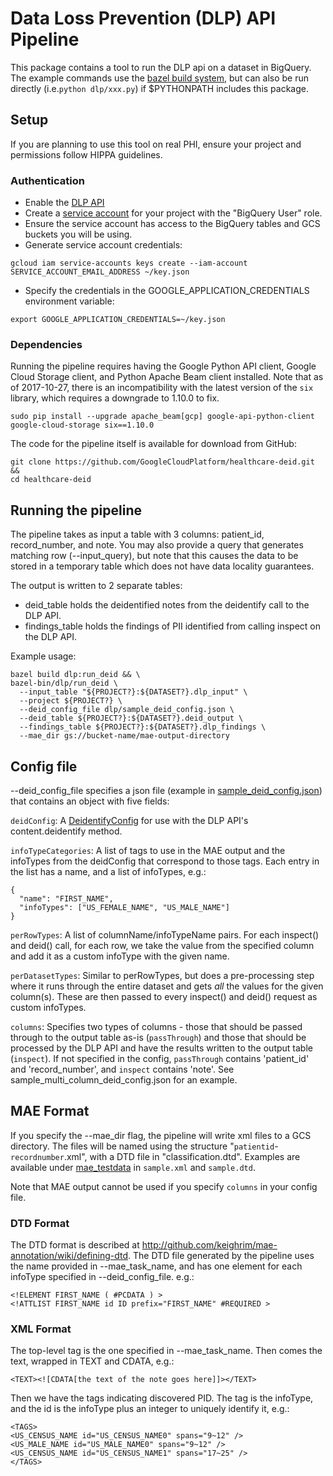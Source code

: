# Data Loss Prevention (DLP) API Pipeline

This package contains a tool to run the DLP api on a dataset in BigQuery. The
example commands use the [bazel build
system](http://bazel.build/versions/master/docs/install.html), but can also be
run directly (i.e.`python dlp/xxx.py`) if $PYTHONPATH includes this
package.

## Setup

If you are planning to use this tool on real PHI, ensure your project and
permissions follow HIPPA guidelines.

### Authentication

* Enable the [DLP API](https://console.cloud.google.com/apis/api/dlp.googleapis.com/overview)
* Create a [service account](https://cloud.google.com/storage/docs/authentication#service_accounts)
  for your project with the "BigQuery User" role.
* Ensure the service account has access to the BigQuery tables and GCS buckets
  you will be using.
* Generate service account credentials:

```shell
gcloud iam service-accounts keys create --iam-account SERVICE_ACCOUNT_EMAIL_ADDRESS ~/key.json
```

* Specify the credentials in the GOOGLE_APPLICATION_CREDENTIALS environment
  variable:

```shell
export GOOGLE_APPLICATION_CREDENTIALS=~/key.json
```

### Dependencies

Running the pipeline requires having the Google Python API client, Google Cloud
Storage client, and Python Apache Beam client installed. Note that as of
2017-10-27, there is an incompatibility with the latest version of the
`six` library, which requires a downgrade to 1.10.0 to fix.

```shell
sudo pip install --upgrade apache_beam[gcp] google-api-python-client google-cloud-storage six==1.10.0
```


The code for the pipeline itself is available for download from GitHub:

```shell
git clone https://github.com/GoogleCloudPlatform/healthcare-deid.git &&
cd healthcare-deid
```

## Running the pipeline

The pipeline takes as input a table with 3 columns: patient_id, record_number,
and note. You may also provide a query that generates matching row
(--input_query), but note that this causes the data to be stored in a temporary
table which does not have data locality guarantees.

The output is written to 2 separate tables:

* deid_table holds the deidentified notes from the deidentify call to the DLP
  API.
* findings_table holds the findings of PII identified from calling inspect on
  the DLP API.

Example usage:

```shell
bazel build dlp:run_deid && \
bazel-bin/dlp/run_deid \
  --input_table "${PROJECT?}:${DATASET?}.dlp_input" \
  --project ${PROJECT?} \
  --deid_config_file dlp/sample_deid_config.json \
  --deid_table ${PROJECT?}:${DATASET?}.deid_output \
  --findings_table ${PROJECT?}:${DATASET?}.dlp_findings \
  --mae_dir gs://bucket-name/mae-output-directory
```

## Config file

--deid_config_file specifies a json file (example in [sample_deid_config.json](http://github.com/GoogleCloudPlatform/healthcare-deid/tree/master/dlp/sample_deid_config.json))
that contains an object with five fields:

`deidConfig`: A [DeidentifyConfig](https://cloud.google.com/dlp/docs/reference/rest/v2beta1/content/deidentify#DeidentifyConfig)
for use with the DLP API's content.deidentify method.

`infoTypeCategories`: A list of tags to use in the MAE output and the infoTypes
from the deidConfig that correspond to those tags. Each entry in the list has a
name, and a list of infoTypes, e.g.:

```none
{
  "name": "FIRST_NAME",
  "infoTypes": ["US_FEMALE_NAME", "US_MALE_NAME"]
}
```

`perRowTypes`: A list of columnName/infoTypeName pairs. For each inspect() and
deid() call, for each row, we take the value from the specified column and add
it as a custom infoType with the given name.

`perDatasetTypes`: Similar to perRowTypes, but does a pre-processing step where
it runs through the entire dataset and gets *all* the values for the given
column(s). These are then passed to every inspect() and deid() request as
custom infoTypes.

`columns`: Specifies two types of columns - those that should be passed through
to the output table as-is (`passThrough`) and those that should be processed by
the DLP API and have the results written to the output table (`inspect`). If
not specified in the config, `passThrough` contains 'patient_id' and
'record_number', and `inspect` contains 'note'. See
sample_multi_column_deid_config.json for an example.

## MAE Format

If you specify the --mae_dir flag, the pipeline will write xml files to a GCS
directory. The files will be named using the structure
"`patientid`-`recordnumber`.xml", with a DTD file in "classification.dtd".
Examples are available under [mae_testdata](http://github.com/GoogleCloudPlatform/healthcare-deid/tree/master/dlp/mae_testdata)
in `sample.xml` and `sample.dtd`.

Note that MAE output cannot be used if you specify `columns` in your config
file.

### DTD Format

The DTD format is described at
http://github.com/keighrim/mae-annotation/wiki/defining-dtd. The DTD file
generated by the pipeline uses the name provided in --mae_task_name, and has
one element for each infoType specified in --deid_config_file. e.g.:

```none
<!ELEMENT FIRST_NAME ( #PCDATA ) >
<!ATTLIST FIRST_NAME id ID prefix="FIRST_NAME" #REQUIRED >
```

### XML Format

The top-level tag is the one specified in --mae_task_name. Then comes the text,
wrapped in TEXT and CDATA, e.g.:

```none
<TEXT><![CDATA[the text of the note goes here]]></TEXT>
```

Then we have the tags indicating discovered PID. The tag is the infoType, and
the id is the infoType plus an integer to uniquely identify it, e.g.:

```
<TAGS>
<US_CENSUS_NAME id="US_CENSUS_NAME0" spans="9~12" />
<US_MALE_NAME id="US_MALE_NAME0" spans="9~12" />
<US_CENSUS_NAME id="US_CENSUS_NAME1" spans="17~25" />
</TAGS>
```
